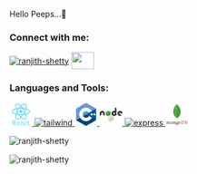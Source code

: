 Hello Peeps...🤗
<h3 align="left">Connect with me:</h3>
<p align="left">
<a href="https://www.linkedin.com/in/ranjith-kumar-18a60a238/" target="blank"><img align="center" src="https://raw.githubusercontent.com/rahuldkjain/github-profile-readme-generator/master/src/images/icons/Social/linked-in-alt.svg" alt="ranjith-shetty" height="30" width="40" /></a>
<a href="https://twitter.com/Ranjith10120852" target="blank"><img align="center" src="https://raw.githubusercontent.com/rahuldkjain/github-profile-readme-generator/master/src/images/icons/Social/twitter.svg"  height="30" width="40" /></a>

</p>
<h3 align="left">Languages and Tools:</h3>
<p align="left"> 
<a href="https://reactjs.org/" target="_blank" rel="noreferrer"> <img src="https://raw.githubusercontent.com/devicons/devicon/master/icons/react/react-original-wordmark.svg" alt="react" width="40" height="40"/> </a> 
<a href="https://tailwindcss.com/" target="_blank" rel="noreferrer"> <img src="https://www.vectorlogo.zone/logos/tailwindcss/tailwindcss-icon.svg" alt="tailwind" width="40" height="40"/> </a> 
<a href="https://www.w3schools.com/cpp/" target="_blank" rel="noreferrer"> <img src="https://raw.githubusercontent.com/devicons/devicon/master/icons/cplusplus/cplusplus-original.svg" alt="cplusplus" width="40" height="40"/> </a>  
  <a href="https://nodejs.org" target="_blank" rel="noreferrer"> <img src="https://raw.githubusercontent.com/devicons/devicon/master/icons/nodejs/nodejs-original-wordmark.svg" alt="nodejs" width="40" height="40"/> </a> 
<a href="https://expressjs.com" target="_blank" rel="noreferrer"> <img src="https://github.com/Deveesh-Shetty/Deveesh-Shetty/assets/89470104/68828f06-7ff6-467e-9887-9daaf171d38e" alt="express" width="40" height="40"/> </a> 
<a href="https://www.mongodb.com/" target="_blank" rel="noreferrer"> <img src="https://raw.githubusercontent.com/devicons/devicon/master/icons/mongodb/mongodb-original-wordmark.svg" alt="mongodb" width="40" height="40"/> </a> 

</p>
<p ><img align="center" src="https://github-readme-stats.vercel.app/api/top-langs?username=ranjithkumar404&show_icons=true&locale=en&layout=compact" alt="ranjith-shetty" /></p>
<p><img align="center" src="https://github-readme-streak-stats.herokuapp.com/?user=ranjithkumar404" alt="ranjith-shetty" /></p>

